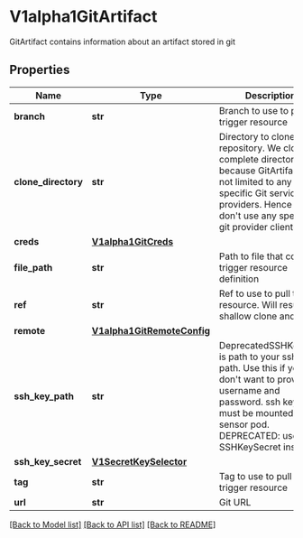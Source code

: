 # V1alpha1GitArtifact

GitArtifact contains information about an artifact stored in git
## Properties
Name | Type | Description | Notes
------------ | ------------- | ------------- | -------------
**branch** | **str** | Branch to use to pull trigger resource | [optional] 
**clone_directory** | **str** | Directory to clone the repository. We clone complete directory because GitArtifact is not limited to any specific Git service providers. Hence we don&#39;t use any specific git provider client. | 
**creds** | [**V1alpha1GitCreds**](V1alpha1GitCreds.md) |  | [optional] 
**file_path** | **str** | Path to file that contains trigger resource definition | 
**ref** | **str** | Ref to use to pull trigger resource. Will result in a shallow clone and fetch. | [optional] 
**remote** | [**V1alpha1GitRemoteConfig**](V1alpha1GitRemoteConfig.md) |  | [optional] 
**ssh_key_path** | **str** | DeprecatedSSHKeyPath is path to your ssh key path. Use this if you don&#39;t want to provide username and password. ssh key path must be mounted in sensor pod. DEPRECATED: use SSHKeySecret instead. | [optional] 
**ssh_key_secret** | [**V1SecretKeySelector**](V1SecretKeySelector.md) |  | [optional] 
**tag** | **str** | Tag to use to pull trigger resource | [optional] 
**url** | **str** | Git URL | 

[[Back to Model list]](../README.md#documentation-for-models) [[Back to API list]](../README.md#documentation-for-api-endpoints) [[Back to README]](../README.md)


